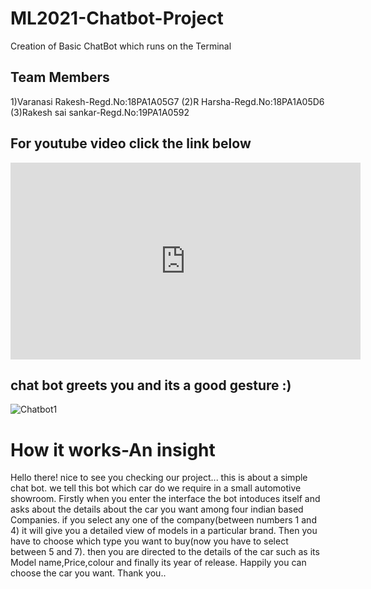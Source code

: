 # ML2021-Chatbot-Project
Creation of Basic ChatBot which runs on the Terminal
## Team  Members
1)Varanasi Rakesh-Regd.No:18PA1A05G7
(2)R Harsha-Regd.No:18PA1A05D6
(3)Rakesh sai sankar-Regd.No:19PA1A0592
## For youtube video click the link below

<iframe width="560" height="315" src="https://www.youtube.com/embed/-CnoK_zkHFk" frameborder="0" allow="accelerometer; autoplay; clipboard-write; encrypted-media; gyroscope; picture-in-picture" allowfullscreen></iframe>

## chat bot greets you and its a good gesture :)

![Chatbot1](https://user-images.githubusercontent.com/72605092/96480203-93705780-1257-11eb-88ad-9018ff1874ca.jpg)

# How it works-An insight 
Hello there! nice to see you checking our project... this is about a simple chat bot. we tell this bot which car do we require in a small automotive showroom.
Firstly when you enter the interface the bot intoduces itself and asks about the details about the car you want among four indian based Companies.
if you select any one of the company(between numbers 1 and 4) it will give you a detailed view of models in a particular brand. Then you have to choose which type you want to buy(now you have to select between 5 and 7).
then you are directed to the details of the car such as its Model name,Price,colour and finally its year of release.
Happily you can choose the car you want.
Thank you..
